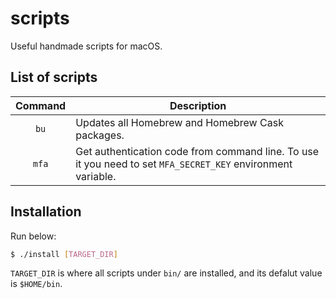 # scripts

Useful handmade scripts for macOS.

## List of scripts

Command | Description
:---:|---
`bu` | Updates all Homebrew and Homebrew Cask packages.
`mfa` | Get authentication code from command line. To use it you need to set `MFA_SECRET_KEY` environment variable.

## Installation

Run below:

```sh
$ ./install [TARGET_DIR]
```

`TARGET_DIR` is where all scripts under `bin/` are installed, and its defalut value is `$HOME/bin`.
